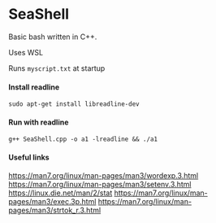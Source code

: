 # SeaShell
Basic bash written in C++.

Uses WSL 

Runs ```myscript.txt``` at startup

#### Install readline
```sudo apt-get install libreadline-dev```

#### Run with readline
```g++ SeaShell.cpp -o a1 -lreadline && ./a1```


#### Useful links
https://man7.org/linux/man-pages/man3/wordexp.3.html
https://man7.org/linux/man-pages/man3/setenv.3.html
https://linux.die.net/man/2/stat
https://man7.org/linux/man-pages/man3/exec.3p.html
https://man7.org/linux/man-pages/man3/strtok_r.3.html